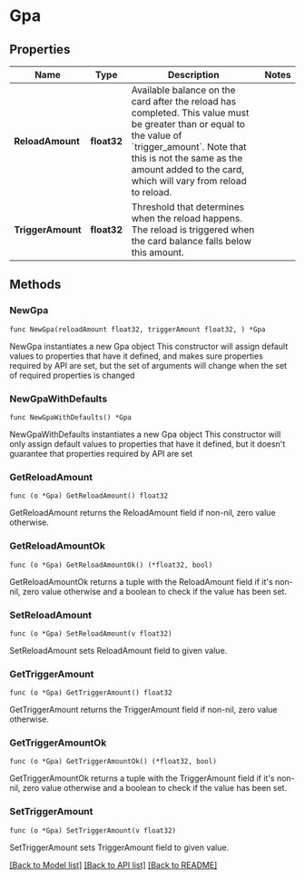 # Gpa

## Properties

Name | Type | Description | Notes
------------ | ------------- | ------------- | -------------
**ReloadAmount** | **float32** | Available balance on the card after the reload has completed.  This value must be greater than or equal to the value of &#x60;trigger_amount&#x60;. Note that this is not the same as the amount added to the card, which will vary from reload to reload. | 
**TriggerAmount** | **float32** | Threshold that determines when the reload happens.  The reload is triggered when the card balance falls below this amount. | 

## Methods

### NewGpa

`func NewGpa(reloadAmount float32, triggerAmount float32, ) *Gpa`

NewGpa instantiates a new Gpa object
This constructor will assign default values to properties that have it defined,
and makes sure properties required by API are set, but the set of arguments
will change when the set of required properties is changed

### NewGpaWithDefaults

`func NewGpaWithDefaults() *Gpa`

NewGpaWithDefaults instantiates a new Gpa object
This constructor will only assign default values to properties that have it defined,
but it doesn't guarantee that properties required by API are set

### GetReloadAmount

`func (o *Gpa) GetReloadAmount() float32`

GetReloadAmount returns the ReloadAmount field if non-nil, zero value otherwise.

### GetReloadAmountOk

`func (o *Gpa) GetReloadAmountOk() (*float32, bool)`

GetReloadAmountOk returns a tuple with the ReloadAmount field if it's non-nil, zero value otherwise
and a boolean to check if the value has been set.

### SetReloadAmount

`func (o *Gpa) SetReloadAmount(v float32)`

SetReloadAmount sets ReloadAmount field to given value.


### GetTriggerAmount

`func (o *Gpa) GetTriggerAmount() float32`

GetTriggerAmount returns the TriggerAmount field if non-nil, zero value otherwise.

### GetTriggerAmountOk

`func (o *Gpa) GetTriggerAmountOk() (*float32, bool)`

GetTriggerAmountOk returns a tuple with the TriggerAmount field if it's non-nil, zero value otherwise
and a boolean to check if the value has been set.

### SetTriggerAmount

`func (o *Gpa) SetTriggerAmount(v float32)`

SetTriggerAmount sets TriggerAmount field to given value.



[[Back to Model list]](../README.md#documentation-for-models) [[Back to API list]](../README.md#documentation-for-api-endpoints) [[Back to README]](../README.md)



